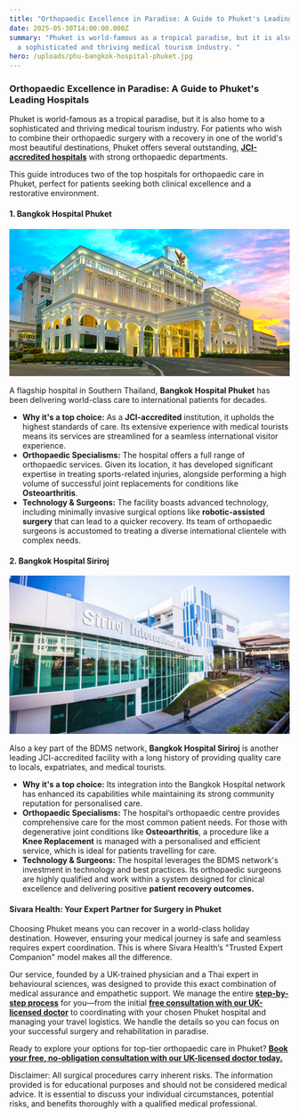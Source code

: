 ```yaml
---
title: "Orthopaedic Excellence in Paradise: A Guide to Phuket's Leading Hospitals"
date: 2025-05-30T14:00:00.000Z
summary: "Phuket is world-famous as a tropical paradise, but it is also home to
  a sophisticated and thriving medical tourism industry. "
hero: /uploads/phu-bangkok-hospital-phuket.jpg
---
```

### **Orthopaedic Excellence in Paradise: A Guide to Phuket's Leading Hospitals**

Phuket is world-famous as a tropical paradise, but it is also home to a sophisticated and thriving medical tourism industry. For patients who wish to combine their orthopaedic surgery with a recovery in one of the world's most beautiful destinations, Phuket offers several outstanding, **[JCI-accredited hospitals](https://www.jointcommissioninternational.org/)** with strong orthopaedic departments.

This guide introduces two of the top hospitals for orthopaedic care in Phuket, perfect for patients seeking both clinical excellence and a restorative environment.

#### **1. Bangkok Hospital Phuket**

![bangkok hospital phuket](/uploads/phu-bangkok-hospital-phuket.jpg "bangkok hospital phuket")

A flagship hospital in Southern Thailand, **Bangkok Hospital Phuket** has been delivering world-class care to international patients for decades.

* **Why it's a top choice:** As a **JCI-accredited** institution, it upholds the highest standards of care. Its extensive experience with medical tourists means its services are streamlined for a seamless international visitor experience.
* **Orthopaedic Specialisms:** The hospital offers a full range of orthopaedic services. Given its location, it has developed significant expertise in treating sports-related injuries, alongside performing a high volume of successful joint replacements for conditions like **Osteoarthritis**.
* **Technology & Surgeons:** The facility boasts advanced technology, including minimally invasive surgical options like **robotic-assisted surgery** that can lead to a quicker recovery. Its team of orthopaedic surgeons is accustomed to treating a diverse international clientele with complex needs.

#### **2. Bangkok Hospital Siriroj**

![bangkok hospital siriroj](/uploads/phu-bangkok-hospital-siriroj.jpg "bangkok hospital siriroj")

Also a key part of the BDMS network, **Bangkok Hospital Siriroj** is another leading JCI-accredited facility with a long history of providing quality care to locals, expatriates, and medical tourists.

* **Why it's a top choice:** Its integration into the Bangkok Hospital network has enhanced its capabilities while maintaining its strong community reputation for personalised care.
* **Orthopaedic Specialisms:** The hospital’s orthopaedic centre provides comprehensive care for the most common patient needs. For those with degenerative joint conditions like **Osteoarthritis**, a procedure like a **Knee Replacement** is managed with a personalised and efficient service, which is ideal for patients travelling for care.
* **Technology & Surgeons:** The hospital leverages the BDMS network's investment in technology and best practices. Its orthopaedic surgeons are highly qualified and work within a system designed for clinical excellence and delivering positive **patient recovery outcomes.**

#### **Sivara Health: Your Expert Partner for Surgery in Phuket**

Choosing Phuket means you can recover in a world-class holiday destination. However, ensuring your medical journey is safe and seamless requires expert coordination. This is where Sivara Health’s "Trusted Expert Companion" model makes all the difference.

Our service, founded by a UK-trained physician and a Thai expert in behavioural sciences, was designed to provide this exact combination of medical assurance and empathetic support. We manage the entire **[step-by-step process](https://sivara.health/#journey)** for you—from the initial **[free consultation with our UK-licensed doctor](https://sivara.health/#consultation)** to coordinating with your chosen Phuket hospital and managing your travel logistics. We handle the details so you can focus on your successful surgery and rehabilitation in paradise.

Ready to explore your options for top-tier orthopaedic care in Phuket? **[Book your free, no-obligation consultation with our UK-licensed doctor today.](https://sivara.health/#consultation)**



Disclaimer: All surgical procedures carry inherent risks. The information provided is for educational purposes and should not be considered medical advice. It is essential to discuss your individual circumstances, potential risks, and benefits thoroughly with a qualified medical professional.
